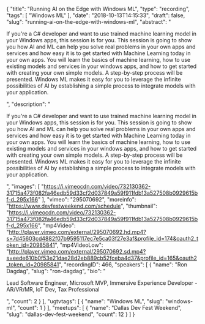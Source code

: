 {
  "title": "Running AI on the Edge with Windows ML",
  "type": "recording",
  "tags": [
    "Windows ML"
  ],
  "date": "2018-10-13T14:15:33",
  "draft": false,
  "slug": "running-ai-on-the-edge-with-windows-ml",
  "abstract": "<p>If you're a C# developer and want to use trained machine learning model in your Windows apps, this session is for you. This session is going to show you how AI and ML can help you solve real problems in your own apps and services and how easy it is to get started with Machine Learning today in your own apps. You will learn the basics of machine learning, how to use existing models and services in your windows apps, and how to get started with creating your own simple models. A step-by-step process will be presented. Windows ML makes it easy for you to leverage the infinite possibilities of AI by establishing a simple process to integrate models with your application.</p>",
  "description": "<p>If you're a C# developer and want to use trained machine learning model in your Windows apps, this session is for you. This session is going to show you how AI and ML can help you solve real problems in your own apps and services and how easy it is to get started with Machine Learning today in your own apps. You will learn the basics of machine learning, how to use existing models and services in your windows apps, and how to get started with creating your own simple models. A step-by-step process will be presented. Windows ML makes it easy for you to leverage the infinite possibilities of AI by establishing a simple process to integrate models with your application.</p>",
  "images": [
    "https://i.vimeocdn.com/video/732130362-31715a473f082fa46edb59d33cf2d037849a59f911fdb13a527508b0929615bf-d_295x166"
  ],
  "vimeo": "295070692",
  "moreinfo": "https://www.devfestweekend.com/schedule",
  "thumbnail": "https://i.vimeocdn.com/video/732130362-31715a473f082fa46edb59d33cf2d037849a59f911fdb13a527508b0929615bf-d_295x166",
  "mp4Video": "http://player.vimeo.com/external/295070692.hd.mp4?s=7d45603cd4882f07b9595117ec7e5ca03f27e3af&profile_id=174&oauth2_token_id=20985841",
  "mp4VideoLow": "http://player.vimeo.com/external/295070692.sd.mp4?s=eede610b0f53e21dae28d2eb889cb52fceba4d37&profile_id=165&oauth2_token_id=20985841",
  "recordingID": 466,
  "speakers": [
    {
      "name": "Ron Dagdag",
      "slug": "ron-dagdag",
      "bio": "<p>Lead Software Engineer, Microsoft MVP, Immersive Experience Developer - AR/VR/MR, IoT Dev, Tax Professional</p>",
      "count": 2
    }
  ],
  "ugtvtags": [
    {
      "name": "Windows ML",
      "slug": "windows-ml",
      "count": 1
    }
  ],
  "meetups": [
    {
      "name": "Dallas Dev Fest Weekend",
      "slug": "dallas-dev-fest-weekend",
      "count": 12
    }
  ]
}